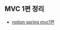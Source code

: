 ## MVC 1편 정리

- [notion spring mvc1편](https://silver-jobaria-caa.notion.site/MVC1-12ca9535415747f8b0802d11fc996f2d)